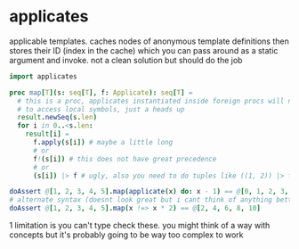 # applicates

applicable templates. caches nodes of anonymous template definitions then stores their ID (index in the cache) which you can pass around as a static argument and invoke. not a clean solution but should do the job

```nim
import applicates

proc map[T](s: seq[T], f: Applicate): seq[T] =
  # this is a proc, applicates instantiated inside foreign procs will not be able
  # to access local symbols, just a heads up
  result.newSeq(s.len)
  for i in 0..<s.len:
    result[i] =
      f.apply(s[i]) # maybe a little long
      # or
      f!(s[i]) # this does not have great precedence
      # or
      (s[i]) |> f # ugly, also you need to do tuples like ((1, 2)) |> f to support multiple arguments

doAssert @[1, 2, 3, 4, 5].map(applicate(x) do: x - 1) == @[0, 1, 2, 3, 4]
# alternate syntax (doesnt look great but i cant think of anything better):
doAssert @[1, 2, 3, 4, 5].map(x !=> x * 2) == @[2, 4, 6, 8, 10]
```

1 limitation is you can't type check these. you might think of a way with concepts but it's probably going to be way too complex to work
